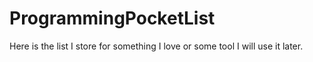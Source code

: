 # ProgrammingPocketList
Here is the list I store for something I love or some tool I will use it later.
